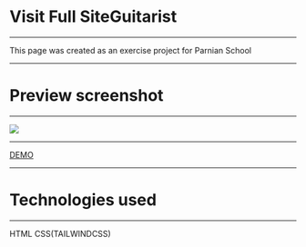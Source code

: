 Visit Full SiteGuitarist
========================

* * *

This page was created as an exercise project for Parnian School

* * *

Preview screenshot
==================

* * *

![](![guitarist-02-home](https://github.com/user-attachments/assets/ba99210b-a8cf-4650-80b7-507913471242))

* * *

[DEMO](https://alisabouri68.github.io/project-guitarist/)

* * *

Technologies used
=================

* * *

HTML CSS(TAILWINDCSS)
